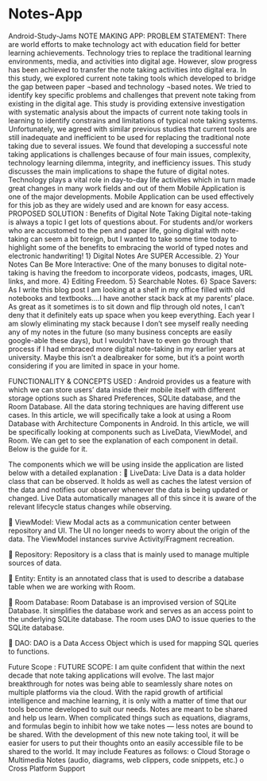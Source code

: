# Notes-App

Android-Study-Jams
NOTE MAKING APP:
PROBLEM STATEMENT: There are world efforts to make technology act with education field for better learning achievements. Technology tries to replace the traditional 
learning environments, media, and activities into digital age. However, slow progress has been achieved to transfer the note taking activities into digital era. In this study, we explored current note taking tools which developed to bridge the gap between paper ¬based and technology ¬based notes. We tried to identify key specific problems and challenges that prevent note taking from existing in the digital age. This study is providing extensive investigation with systematic analysis about the impacts of current note taking tools in learning to identify constrains and limitations of typical note taking systems. Unfortunately, we agreed with similar previous studies that current tools are still inadequate and inefficient to be used for replacing the traditional note taking due to several issues. We found that developing a successful note taking applications is challenges because of four main issues, complexity, technology learning dilemma, integrity, and inefficiency issues. This study discusses the main implications to shape the future of digital notes. Technology plays a vital role in day-to-day life activities which in turn made great changes in many work fields and out of them Mobile Application is one of the major developments. Mobile Application can be used effectively for this job as they are widely used and are known for easy access.
PROPOSED SOLUTION : Benefits of Digital Note Taking
Digital note-taking is always a topic I get lots of questions about. For students and/or workers who are accustomed to the pen and paper life, going digital 
with note-taking can seem a bit foreign, but I wanted to take some time today to highlight some of the benefits to embracing the world of typed notes and 
electronic handwriting!
1} Digital Notes Are SUPER Accessible.
2} Your Notes Can Be More Interactive: One of the many bonuses to digital note-taking is having the freedom to incorporate videos, podcasts, images, URL links, and more.
4} Editing Freedom. 
5} Searchable Notes.
6} Space Savers: As I write this blog post I am looking at a shelf in my office filled with old notebooks and textbooks….I have another stack back at my parents’ place.
As great as it sometimes is to sit down and flip through old notes, I can’t deny that it definitely eats up space when you keep everything.
Each year I am slowly eliminating my stack because I don’t see myself really needing any of my notes in the future (so many business concepts are easily google-able these days),
but I wouldn’t have to even go through that process if I had embraced more digital note-taking in my earlier years at university. Maybe this isn’t a dealbreaker for some, 
but it’s a point worth considering if you are limited in space in your home.



FUNCTIONALITY & CONCEPTS USED : Android provides us a feature with which we can store users’ data inside their mobile itself with different storage options 
such as Shared Preferences, SQLite database, and the Room Database. All the data storing techniques are having different use cases. In this article, we will
specifically take a look at using a Room Database with Architecture Components in Android. In this article, we will be specifically looking at components such 
as LiveData, ViewModel, and Room. We can get to see the explanation of each component in detail. Below is the guide for it. 

 
The components which we will be using inside the application are listed below with a detailed explanation : 
	LiveData: Live Data is a data holder class that can be observed. It holds as well as caches the latest version of the data and notifies our observer whenever 
the data is being updated or changed. Live Data automatically manages all of this since it is aware of the relevant lifecycle status changes while observing.

	ViewModel: View Modal acts as a communication center between repository and UI. The UI no longer needs to worry about the origin of the data. 
The ViewModel instances survive Activity/Fragment recreation.

	Repository: Repository is a class that is mainly used to manage multiple sources of data.

	Entity: Entity is an annotated class that is used to describe a database table when we are working with Room.

	Room Database: Room Database is an improvised version of SQLite Database. It simplifies the database work and serves as an access point to the underlying SQLite database. 
The room uses DAO to issue queries to the SQLite database.

	DAO: DAO is a Data Access Object which is used for mapping SQL queries to functions.

Future Scope :
FUTURE SCOPE: I am quite confident that within the next decade that note taking applications will evolve. The last major breakthrough for notes was being able to 
seamlessly share notes on multiple platforms via the cloud. With the rapid growth of artificial intelligence and machine learning, it is only with a matter of time 
that our tools become developed to suit our needs. Notes are meant to be shared and help us learn. When complicated things such as equations, diagrams, and formulas 
begin to inhibit how we take notes — less notes are bound to be shared. With the development of this new note taking tool, it will be easier for users to put their 
thoughts onto an easily accessible file to be shared to the world.
It may include Features as follows:
o	Cloud Storage
o	Multimedia Notes (audio, diagrams, web clippers, code snippets, etc.)
o	Cross Platform Support
